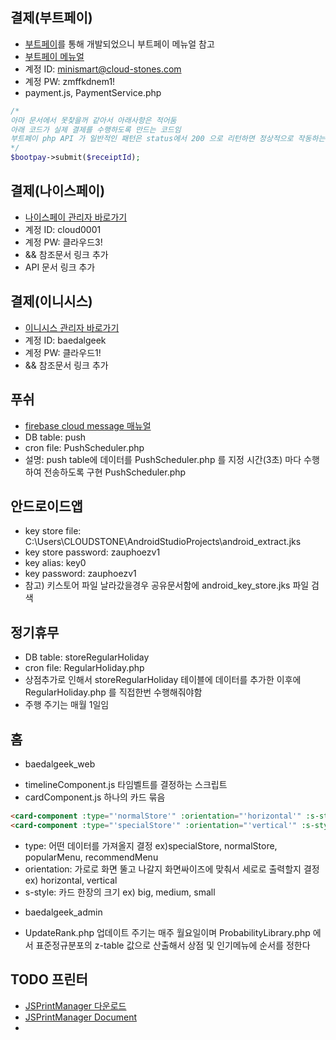 ## 결제(부트페이)
* [부트페이](https://cli.vuejs.org/)를 통해 개발되었으니 부트페이 메뉴얼 참고
* [부트페이 메뉴얼](https://docs.bootpay.co.kr/)
* 계정 ID: minismart@cloud-stones.com
* 계정 PW: zmffkdnem1!
* payment.js, PaymentService.php
```php
/*
아마 문서에서 못찾을꺼 같아서 아래사항은 적어둠
아래 코드가 실제 결제를 수행하도록 만드는 코드임
부트페이 php API 가 일반적인 패턴은 status에서 200 으로 리턴하면 정상적으로 작동하는 케이스고 아닐 경우에는 잘못결제한것
*/
$bootpay->submit($receiptId);
```

## 결제(나이스페이)
* [나이스페이 관리자 바로가기](https://npg.nicepay.co.kr/logIn.do)
* 계정 ID: cloud0001
* 계정 PW: 클라우드3!
* && 참조문서 링크 추가
* API 문서 링크 추가

## 결제(이니시스)
* [이니시스 관리자 바로가기](https://iniweb.inicis.com/security/login.do)
* 계정 ID: baedalgeek
* 계정 PW: 클라우드1!
* && 참조문서 링크 추가

## 푸쉬
* [firebase cloud message 매뉴얼](https://firebase.google.com/docs/cloud-messaging/http-server-ref)
* DB table: push
* cron file: PushScheduler.php
* 설명: push table에 데이터를 PushScheduler.php 를 지정 시간(3초) 마다 수행하여 전송하도록 구현
PushScheduler.php

## 안드로이드앱
* key store file: C:\Users\CLOUDSTONE\AndroidStudioProjects\android_extract.jks
* key store password: zauphoezv1
* key alias: key0
* key password: zauphoezv1
* 참고) 키스토어 파일 날라갔을경우 공유문서함에 android_key_store.jks 파일 검색

## 정기휴무
* DB table: storeRegularHoliday
* cron file: RegularHoliday.php
* 상점추가로 인해서 storeRegularHoliday 테이블에 데이터를 추가한 이후에 RegularHoliday.php 를 직접한번 수행해줘야함
* 주행 주기는 매월 1일임

## 홈
* baedalgeek_web
- timelineComponent.js 타임벨트를 결정하는 스크립트
- cardComponent.js 하나의 카드 묶음
```html
<card-component :type="'normalStore'" :orientation="'horizontal'" :s-style="'small'"></card-component>
<card-component :type="'specialStore'" :orientation="'vertical'" :s-style="'big'"></card-component>
```
- type: 어떤 데이터를 가져올지 결정 ex)specialStore, normalStore, popularMenu, recommendMenu
- orientation: 가로로 화면 뚤고 나갈지 화면싸이즈에 맞춰서 세로로 출력할지 결정 ex) horizontal, vertical
- s-style: 카드 한장의 크기 ex) big, medium, small

* baedalgeek_admin
- UpdateRank.php 업데이트 주기는 매주 월요일이며 ProbabilityLibrary.php 에서 표준정규분포의 z-table 값으로 산출해서 상점 및 인기메뉴에 순서를 정한다

## TODO 프린터
- [JSPrintManager 다운로드](https://www.neodynamic.com/downloads/jspm/)
- [JSPrintManager Document](https://www.neodynamic.com/Products/Help/JSPrintManager3.0/articles/getting-started.html)
- 